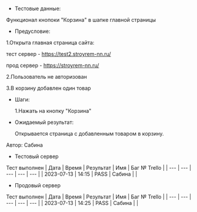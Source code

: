 * Тестовые данные:

 Функционал кнопоки "Корзина" в шапке главной страницы
 
* Предусловие:

 1.Открыта главная страница сайта:
 
 тест сервер - https://test2.stroyrem-nn.ru/
 
 прод сервер - https://stroyrem-nn.ru/
 
 2.Пользователь не авторизован
 
 3.В корзину добавлен один товар
 

* Шаги:

  1.Нажать на кнопку "Корзина"

* Ожидаемый результат:

   Открывается страница с добавленным товаром в корзину.
  

Автор: Сабина

* Тестовый сервер 

Тест выполнен
| Дата | Время | Результат | Имя | Баг № Trello |
| --- | --- | --- | --- | --- |
| 2023-07-13 | 14:15 | PASS | Сабина |   | 

* Продовый сервер

Тест выполнен
| Дата | Время | Результат | Имя | Баг № Trello |
| --- | --- | --- | --- | --- |
| 2023-07-13 | 14:25 | PASS | Сабина |   | 
